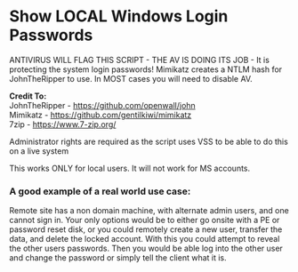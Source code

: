 # Show LOCAL Windows Login Passwords
 
ANTIVIRUS WILL FLAG THIS SCRIPT - THE AV IS DOING ITS JOB - It is protecting the system login passwords! Mimikatz creates a NTLM hash for JohnTheRipper to use. In MOST cases you will need to disable AV.

**Credit To:**<br>
JohnTheRipper - <a href="https://github.com/openwall/john">https://github.com/openwall/john</a><br>
Mimikatz - <a href="https://github.com/gentilkiwi/mimikatz">https://github.com/gentilkiwi/mimikatz</a><br>
7zip - <a href="https://www.7-zip.org/">https://www.7-zip.org/</a><br>

Administrator rights are required as the script uses VSS to be able to do this on a live system

This works ONLY for local users. It will not work for MS accounts.

### A good example of a real world use case:

Remote site has a non domain machine, with alternate admin users, and one cannot sign in.  Your only options would be to either go onsite with a PE or password reset disk, or you could remotely create a new user, transfer the data, and delete the locked account.  With this you could attempt to reveal the other users passwords. Then you would be able log into the other user and change the password or simply tell the client what it is.
